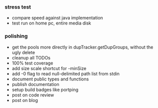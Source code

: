 ### stress test

- compare speed against java implementation
- test run on home pc, entire media disk

### polishing

- get the pools more directly in dupTracker.getDupGroups,
  without the ugly delete
- cleanup all TODOs
- 100% test coverage
- add size scale shortcut for -minSize
- add -0 flag to read null-delimited path list from stdin
- document public types and functions
- publish documentation
- setup build badges like portping
- post on code review
- post on blog
